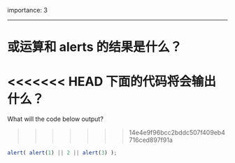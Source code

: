 importance: 3

---

# 或运算和 alerts 的结果是什么？

<<<<<<< HEAD
下面的代码将会输出什么？
=======
What will the code below output?
>>>>>>> 14e4e9f96bcc2bddc507f409eb4716ced897f91a

```js
alert( alert(1) || 2 || alert(3) );
```

